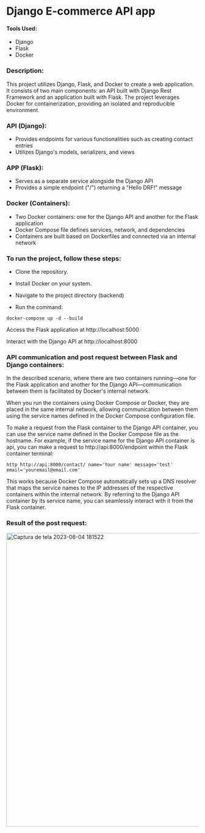 # Django E-commerce API app

#### Tools Used:
* Django
* Flask
* Docker

### Description: 

This project utilizes Django, Flask, and Docker to create a web application. It consists of two main components: an API built with Django Rest Framework and an application built with Flask. The project leverages Docker for containerization, providing an isolated and reproducible environment.

### API (Django):

* Provides endpoints for various functionalities such as creating contact entries
* Utilizes Django's models, serializers, and views

### APP (Flask):

* Serves as a separate service alongside the Django API
* Provides a simple endpoint ("/") returning a "Hello DRF!" message

### Docker (Containers):
* Two Docker containers: one for the Django API and another for the Flask application
* Docker Compose file defines services, network, and dependencies
* Containers are built based on Dockerfiles and connected via an internal network

### To run the project, follow these steps:

* Clone the repository.

* Install Docker on your system.

* Navigate to the project directory (backend)

* Run the command: 

```
docker-compose up -d --build
```

Access the Flask application at http://localhost:5000

Interact with the Django API at http://localhost:8000

### API communication and post request between Flask and Django containers:

In the described scenario, where there are two containers running—one for the Flask application and another for the Django API—communication between them is facilitated by Docker's internal network.

When you run the containers using Docker Compose or Docker, they are placed in the same internal network, allowing communication between them using the service names defined in the Docker Compose configuration file.

To make a request from the Flask container to the Django API container, you can use the service name defined in the Docker Compose file as the hostname. For example, if the service name for the Django API container is api, you can make a request to http://api:8000/endpoint within the Flask container terminal:

```
http http://api:8000/contact/ name='Your name' message='test' email='youremail@email.com'
```

This works because Docker Compose automatically sets up a DNS resolver that maps the service names to the IP addresses of the respective containers within the internal network. By referring to the Django API container by its service name, you can seamlessly interact with it from the Flask container.

### Result of the post request:

<img width="771" alt="Captura de tela 2023-06-04 181522" src="https://github.com/GuiFernandess7/Django-Ecommerce-API/assets/63022500/c494c2e5-ce66-4162-898d-b57fa87b873b">

